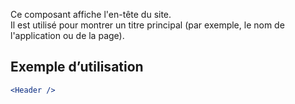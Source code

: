 Ce composant affiche l'en-tête du site.  
Il est utilisé pour montrer un titre principal (par exemple, le nom de l'application ou de la page).

## Exemple d’utilisation

```jsx
<Header />